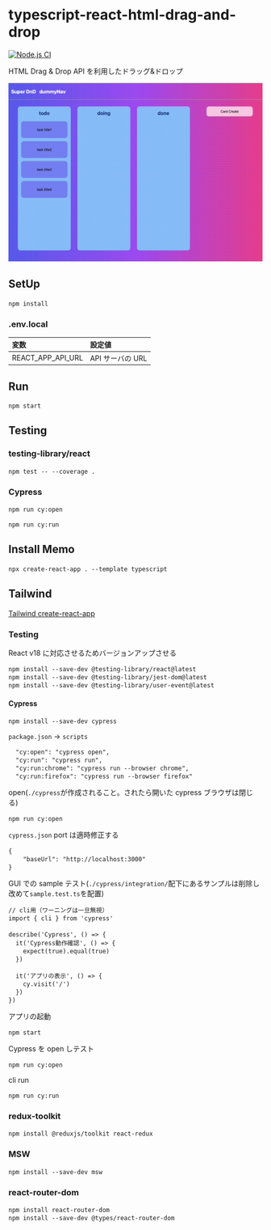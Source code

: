 # typescript-react-html-drag-and-drop

[![Node.js CI](https://github.com/hironomiu/typescript-react-html-drag-and-drop/actions/workflows/node.js.yml/badge.svg)](https://github.com/hironomiu/typescript-react-html-drag-and-drop/actions/workflows/node.js.yml)

HTML Drag & Drop API を利用したドラッグ&ドロップ

![demo](./demo.gif)

## SetUp

```
npm install
```

### .env.local

| 変数              | 設定値           |
| :---------------- | :--------------- |
| REACT_APP_API_URL | API サーバの URL |

## Run

```
npm start
```

## Testing

### testing-library/react

```
npm test -- --coverage .
```

### Cypress

```
npm run cy:open
```

```
npm run cy:run
```

## Install Memo

```
npx create-react-app . --template typescript
```

## Tailwind

[Tailwind create-react-app](https://tailwindcss.com/docs/guides/create-react-app)

### Testing

React v18 に対応させるためバージョンアップさせる

```
npm install --save-dev @testing-library/react@latest
npm install --save-dev @testing-library/jest-dom@latest
npm install --save-dev @testing-library/user-event@latest
```

#### Cypress

```
npm install --save-dev cypress
```

`package.json` -> `scripts`

```
  "cy:open": "cypress open",
  "cy:run": "cypress run",
  "cy:run:chrome": "cypress run --browser chrome",
  "cy:run:firefox": "cypress run --browser firefox"
```

open(`./cypress`が作成されること。されたら開いた cypress ブラウザは閉じる)

```
npm run cy:open
```

`cypress.json` port は適時修正する

```
{
    "baseUrl": "http://localhost:3000"
}
```

GUI での sample テスト(`./cypress/integration/`配下にあるサンプルは削除し改めて`sample.test.ts`を配置)

```
// cli用（ワーニングは一旦無視）
import { cli } from 'cypress'

describe('Cypress', () => {
  it('Cypress動作確認', () => {
    expect(true).equal(true)
  })

  it('アプリの表示', () => {
    cy.visit('/')
  })
})
```

アプリの起動

```
npm start
```

Cypress を open しテスト

```
npm run cy:open
```

cli run

```
npm run cy:run
```

### redux-toolkit

```
npm install @reduxjs/toolkit react-redux
```

### MSW

```
npm install --save-dev msw
```

### react-router-dom

```
npm install react-router-dom
npm install --save-dev @types/react-router-dom
```
